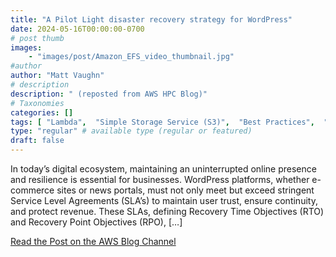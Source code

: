 ```yaml
---
title: "A Pilot Light disaster recovery strategy for WordPress"
date: 2024-05-16T00:00:00-0700
# post thumb
images:
    - "images/post/Amazon_EFS_video_thumbnail.jpg"
#author
author: "Matt Vaughn"
# description
description: " (reposted from AWS HPC Blog)"
# Taxonomies
categories: []
tags: [ "Lambda",  "Simple Storage Service (S3)",  "Best Practices",  "Elastic File System (EFS)",  "Aurora",  "Technical How-to",  "CloudWatch",  "Intermediate (200)",  "Route 53",  "hpcblog", ]
type: "regular" # available type (regular or featured)
draft: false
---
```


In today’s digital ecosystem, maintaining an uninterrupted online presence and resilience is essential for businesses. WordPress platforms, whether e-commerce sites or news portals, must not only meet but exceed stringent Service Level Agreements (SLA’s) to maintain user trust, ensure continuity, and protect revenue. These SLAs, defining Recovery Time Objectives (RTO) and Recovery Point Objectives (RPO), […]

<a href="https://aws.amazon.com/blogs/storage/pilot-light-warm-standby-disaster-recovery-strategy-for-wordpress/" class="btn btn-primary btn-lg active" role="button" aria-pressed="true" style="margin-top: 8px;">Read the Post on the AWS Blog Channel</a>